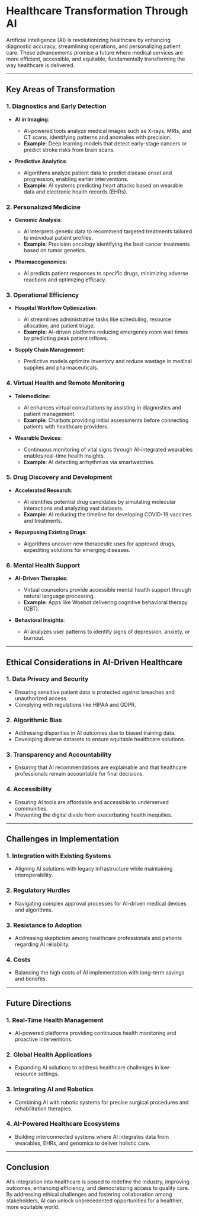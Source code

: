 # Healthcare Transformation Through AI

Artificial intelligence (AI) is revolutionizing healthcare by enhancing diagnostic accuracy, streamlining operations, and personalizing patient care. These advancements promise a future where medical services are more efficient, accessible, and equitable, fundamentally transforming the way healthcare is delivered.

---

## **Key Areas of Transformation**

### **1. Diagnostics and Early Detection**
- **AI in Imaging**:
  - AI-powered tools analyze medical images such as X-rays, MRIs, and CT scans, identifying patterns and anomalies with precision.
  - **Example**: Deep learning models that detect early-stage cancers or predict stroke risks from brain scans.

- **Predictive Analytics**:
  - Algorithms analyze patient data to predict disease onset and progression, enabling earlier interventions.
  - **Example**: AI systems predicting heart attacks based on wearable data and electronic health records (EHRs).

### **2. Personalized Medicine**
- **Genomic Analysis**:
  - AI interprets genetic data to recommend targeted treatments tailored to individual patient profiles.
  - **Example**: Precision oncology identifying the best cancer treatments based on tumor genetics.

- **Pharmacogenomics**:
  - AI predicts patient responses to specific drugs, minimizing adverse reactions and optimizing efficacy.

### **3. Operational Efficiency**
- **Hospital Workflow Optimization**:
  - AI streamlines administrative tasks like scheduling, resource allocation, and patient triage.
  - **Example**: AI-driven platforms reducing emergency room wait times by predicting peak patient inflows.

- **Supply Chain Management**:
  - Predictive models optimize inventory and reduce wastage in medical supplies and pharmaceuticals.

### **4. Virtual Health and Remote Monitoring**
- **Telemedicine**:
  - AI enhances virtual consultations by assisting in diagnostics and patient management.
  - **Example**: Chatbots providing initial assessments before connecting patients with healthcare providers.

- **Wearable Devices**:
  - Continuous monitoring of vital signs through AI-integrated wearables enables real-time health insights.
  - **Example**: AI detecting arrhythmias via smartwatches.

### **5. Drug Discovery and Development**
- **Accelerated Research**:
  - AI identifies potential drug candidates by simulating molecular interactions and analyzing vast datasets.
  - **Example**: AI reducing the timeline for developing COVID-19 vaccines and treatments.

- **Repurposing Existing Drugs**:
  - Algorithms uncover new therapeutic uses for approved drugs, expediting solutions for emerging diseases.

### **6. Mental Health Support**
- **AI-Driven Therapies**:
  - Virtual counselors provide accessible mental health support through natural language processing.
  - **Example**: Apps like Woebot delivering cognitive behavioral therapy (CBT).

- **Behavioral Insights**:
  - AI analyzes user patterns to identify signs of depression, anxiety, or burnout.

---

## **Ethical Considerations in AI-Driven Healthcare**

### **1. Data Privacy and Security**
- Ensuring sensitive patient data is protected against breaches and unauthorized access.
- Complying with regulations like HIPAA and GDPR.

### **2. Algorithmic Bias**
- Addressing disparities in AI outcomes due to biased training data.
- Developing diverse datasets to ensure equitable healthcare solutions.

### **3. Transparency and Accountability**
- Ensuring that AI recommendations are explainable and that healthcare professionals remain accountable for final decisions.

### **4. Accessibility**
- Ensuring AI tools are affordable and accessible to underserved communities.
- Preventing the digital divide from exacerbating health inequities.

---

## **Challenges in Implementation**

### **1. Integration with Existing Systems**
- Aligning AI solutions with legacy infrastructure while maintaining interoperability.

### **2. Regulatory Hurdles**
- Navigating complex approval processes for AI-driven medical devices and algorithms.

### **3. Resistance to Adoption**
- Addressing skepticism among healthcare professionals and patients regarding AI reliability.

### **4. Costs**
- Balancing the high costs of AI implementation with long-term savings and benefits.

---

## **Future Directions**

### **1. Real-Time Health Management**
- AI-powered platforms providing continuous health monitoring and proactive interventions.

### **2. Global Health Applications**
- Expanding AI solutions to address healthcare challenges in low-resource settings.

### **3. Integrating AI and Robotics**
- Combining AI with robotic systems for precise surgical procedures and rehabilitation therapies.

### **4. AI-Powered Healthcare Ecosystems**
- Building interconnected systems where AI integrates data from wearables, EHRs, and genomics to deliver holistic care.

---

## **Conclusion**

AI’s integration into healthcare is poised to redefine the industry, improving outcomes, enhancing efficiency, and democratizing access to quality care. By addressing ethical challenges and fostering collaboration among stakeholders, AI can unlock unprecedented opportunities for a healthier, more equitable world.
